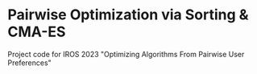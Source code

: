 # Pairwise Optimization via Sorting & CMA-ES
Project code for IROS 2023 "Optimizing Algorithms From Pairwise User Preferences"
